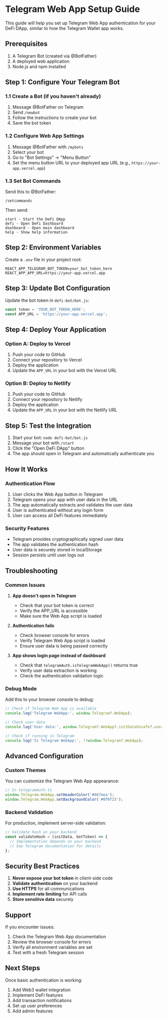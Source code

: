 # Telegram Web App Setup Guide

This guide will help you set up Telegram Web App authentication for your DeFi DApp, similar to how the Telegram Wallet app works.

## Prerequisites

1. A Telegram Bot (created via @BotFather)
2. A deployed web application
3. Node.js and npm installed

## Step 1: Configure Your Telegram Bot

### 1.1 Create a Bot (if you haven't already)
1. Message @BotFather on Telegram
2. Send `/newbot`
3. Follow the instructions to create your bot
4. Save the bot token

### 1.2 Configure Web App Settings
1. Message @BotFather with `/mybots`
2. Select your bot
3. Go to "Bot Settings" → "Menu Button"
4. Set the menu button URL to your deployed app URL (e.g., `https://your-app.vercel.app`)

### 1.3 Set Bot Commands
Send this to @BotFather:
```
/setcommands
```
Then send:
```
start - Start the DeFi DApp
defi - Open DeFi Dashboard
dashboard - Open main dashboard
help - Show help information
```

## Step 2: Environment Variables

Create a `.env` file in your project root:

```env
REACT_APP_TELEGRAM_BOT_TOKEN=your_bot_token_here
REACT_APP_APP_URL=https://your-app.vercel.app
```

## Step 3: Update Bot Configuration

Update the bot token in `defi-bot/bot.js`:

```javascript
const token = 'YOUR_BOT_TOKEN_HERE';
const APP_URL = 'https://your-app.vercel.app';
```

## Step 4: Deploy Your Application

### Option A: Deploy to Vercel
1. Push your code to GitHub
2. Connect your repository to Vercel
3. Deploy the application
4. Update the `APP_URL` in your bot with the Vercel URL

### Option B: Deploy to Netlify
1. Push your code to GitHub
2. Connect your repository to Netlify
3. Deploy the application
4. Update the `APP_URL` in your bot with the Netlify URL

## Step 5: Test the Integration

1. Start your bot: `node defi-bot/bot.js`
2. Message your bot with `/start`
3. Click the "Open DeFi DApp" button
4. The app should open in Telegram and automatically authenticate you

## How It Works

### Authentication Flow
1. User clicks the Web App button in Telegram
2. Telegram opens your app with user data in the URL
3. The app automatically extracts and validates the user data
4. User is authenticated without any login form
5. User can access all DeFi features immediately

### Security Features
- Telegram provides cryptographically signed user data
- The app validates the authentication hash
- User data is securely stored in localStorage
- Session persists until user logs out

## Troubleshooting

### Common Issues

1. **App doesn't open in Telegram**
   - Check that your bot token is correct
   - Verify the APP_URL is accessible
   - Make sure the Web App script is loaded

2. **Authentication fails**
   - Check browser console for errors
   - Verify Telegram Web App script is loaded
   - Ensure user data is being passed correctly

3. **App shows login page instead of dashboard**
   - Check that `telegramAuth.isTelegramWebApp()` returns true
   - Verify user data extraction is working
   - Check the authentication validation logic

### Debug Mode

Add this to your browser console to debug:
```javascript
// Check if Telegram Web App is available
console.log('Telegram WebApp:', window.Telegram?.WebApp);

// Check user data
console.log('User data:', window.Telegram?.WebApp?.initDataUnsafe?.user);

// Check if running in Telegram
console.log('Is Telegram WebApp:', !!window.Telegram?.WebApp);
```

## Advanced Configuration

### Custom Themes
You can customize the Telegram Web App appearance:

```javascript
// In telegramAuth.ts
window.Telegram.WebApp.setHeaderColor('#667eea');
window.Telegram.WebApp.setBackgroundColor('#0f0f23');
```

### Backend Validation
For production, implement server-side validation:

```javascript
// Validate hash on your backend
const validateHash = (initData, botToken) => {
  // Implementation depends on your backend
  // See Telegram documentation for details
};
```

## Security Best Practices

1. **Never expose your bot token** in client-side code
2. **Validate authentication** on your backend
3. **Use HTTPS** for all communications
4. **Implement rate limiting** for API calls
5. **Store sensitive data** securely

## Support

If you encounter issues:
1. Check the Telegram Web App documentation
2. Review the browser console for errors
3. Verify all environment variables are set
4. Test with a fresh Telegram session

## Next Steps

Once basic authentication is working:
1. Add Web3 wallet integration
2. Implement DeFi features
3. Add transaction notifications
4. Set up user preferences
5. Add admin features 